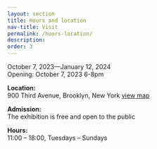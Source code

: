 ```yaml
---
layout: section
title: Hours and location
nav-title: Visit
permalink: /hours-location/
description:
order: 3
---
```


<div class="font-sans-sm tablet:font-sans-md display-inline-block radius-sm">
  <p>October 7, 2023—January 12, 2024<br/>Opening: October 7, 2023 6-8pm</p>

  <p><strong>Location:</strong><br/>900 Third Avenue, Brooklyn, New York <a class="padding-x-1 text-no-underline" href="https://goo.gl/maps/ikT1RxxQ2NpjWSQd9"><span class="hover:border-bottom-2px">view map</span> <i class="fas fa-map-marked-alt"></i></a></p>

  <p><strong>Admission:</strong><br/>The exhibition is free and open to the public</p>

  <p><strong>Hours:</strong><br/>11:00 – 18:00, Tuesdays – Sundays</p>

</div>
